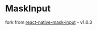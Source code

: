 # MaskInput

fork from [react-native-mask-input](https://github.com/CaioQuirinoMedeiros/react-native-mask-input) - v1.0.3
